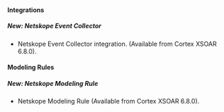 
#### Integrations
##### New: Netskope Event Collector
- Netskope Event Collector integration. (Available from Cortex XSOAR 6.8.0).

#### Modeling Rules
##### New: Netskope Modeling Rule
- Netskope Modeling Rule (Available from Cortex XSOAR 6.8.0).
